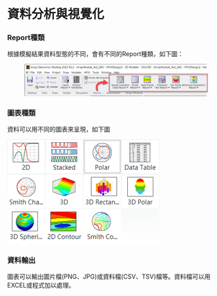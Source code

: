 # 資料分析與視覺化

### Report種類

根據模擬結果資料型態的不同，會有不同的Report種類，如下圖：

<figure><img src="../.gitbook/assets/image (1) (1).png" alt=""><figcaption></figcaption></figure>

### 圖表種類

資料可以用不同的圖表來呈現，如下圖

![](<../.gitbook/assets/image (3).png>)

### 資料輸出

圖表可以輸出圖片檔(PNG、JPG)或資料檔(CSV、TSV)檔等。資料檔可以用EXCEL或程式加以處理。
